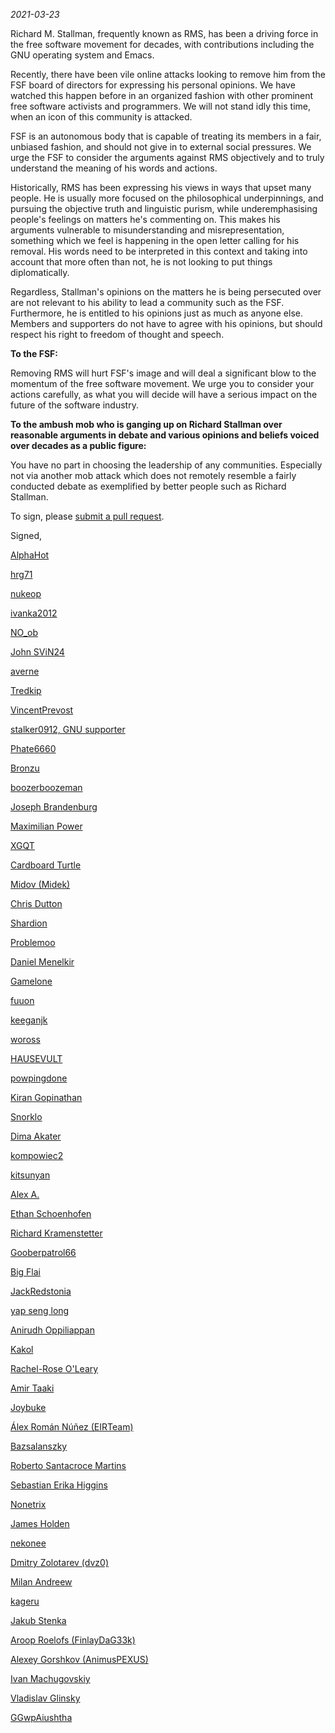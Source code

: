 *2021-03-23*

Richard M. Stallman, frequently known as RMS, has been a driving force in the free software movement for decades, with contributions including the GNU operating system and Emacs.

Recently, there have been vile online attacks looking to remove him from the FSF board of directors for expressing his personal opinions. We have watched this happen before in an organized fashion with other prominent free software activists and programmers. We will not stand idly this time, when an icon of this community is attacked.

FSF is an autonomous body that is capable of treating its members in a fair, unbiased fashion, and should not give in to external social pressures. We urge the FSF to consider the arguments against RMS objectively and to truly understand the meaning of his words and actions.

Historically, RMS has been expressing his views in ways that upset many people. He is usually more focused on the philosophical underpinnings, and pursuing the objective truth and linguistic purism, while underemphasising people's feelings on matters he's commenting on. This makes his arguments vulnerable to misunderstanding and misrepresentation, something which we feel is happening in the open letter calling for his removal. His words need to be interpreted in this context and taking into account that more often than not, he is not looking to put things diplomatically.

Regardless, Stallman's opinions on the matters he is being persecuted over are not relevant to his ability to lead a community such as the FSF. Furthermore, he is entitled to his opinions just as much as anyone else. Members and supporters do not have to agree with his opinions, but should respect his right to freedom of thought and speech.

**To the FSF:**

Removing RMS will hurt FSF's image and will deal a significant blow to the momentum of the free software movement. We urge you to consider your actions carefully, as what you will decide will have a serious impact on the future of the software industry.


**To the ambush mob who is ganging up on Richard Stallman over reasonable arguments in debate and various opinions and beliefs voiced over decades as a public figure:**

You have no part in choosing the leadership of any communities. Especially not via another mob attack which does not remotely resemble a fairly conducted debate as exemplified by better people such as Richard Stallman.

To sign, please [submit a pull request](https://github.com/rms-support-letter/rms-support-letter.github.io/pulls).


Signed,

[AlphaHot](https://github.com/AlphaHot)

[hrg71](https://github.com/hrg71)

[nukeop](https://github.com/nukeop)

[ivanka2012](https://github.com/ivanka2012)

[NO_ob](https://github.com/NO-ob/)

[John SViN24](https://github.com/SViN24)

[averne](https://github.com/averne)

[Tredkip](https://github.com/Tredkip)

[VincentPrevost](https://github.com/VincentPrevost)

[stalker0912, GNU supporter](https://github.com/stalker0912/)

[Phate6660](https://github.com/Phate6660)

[Bronzu](https://github.com/Bronzu)

[boozerboozeman](https://github.com/boozerboozeman)

[Joseph Brandenburg](https://github.com/josephbburg)

[Maximilian Power](https://github.com/maxp779)

[XGQT](https://github.com/xgqt)

[Cardboard Turtle](https://github.com/CardboardTurtle)

[Midov (Midek)](https://github.com/Midek)

[Chris Dutton](https://github.com/owwk)

[Shardion](https://github.com/Shardion)

[Problemoo](https://github.com/problemoo)

[Daniel Menelkir](https://gitlab.com/menelkir)

[Gamelone](https://github.com/gamelone)

[fuuon](https://github.com/fuuon)

[keeganjk](https://github.com/keeganjk)

[woross](https://github.com/gardenBanter)

[HAUSEVULT](https://github.com/HAUSEVULT)

[powpingdone](https://github.com/powpingdone)

[Kiran Gopinathan](https://github.com/gopiandcode)

[Snorklo](https://github.com/Soolko)

[Dima Akater](https://gitlab.com/akater)

[kompowiec2](https://github.com/kompowiec)

[kitsunyan](https://github.com/kitsunyan)

[Alex A.](https://github.com/reactos573)

[Ethan Schoenhofen](https://github.com/ethan-schoenhofen)

[Richard Kramenstetter](https://github.com/Rhdrmhdrvf/)

[Gooberpatrol66](https://github.com/Gooberpatrol66)

[Big Flai](https://github.com/big-flai)

[JackRedstonia](https://gitlab.com/JackRedstonia)

[yap seng long](https://github.com/longyap)

[Anirudh Oppiliappan](https://github.com/icyphox)

[Kakol](https://github.com/kakolisgay)

[Rachel-Rose O'Leary](https://github.com/lunar-mining)

[Amir Taaki](https://twitter.com/Narodism)

[Joybuke](https://github.com/Joybuke)

[Álex Román Núñez (EIRTeam)](https://github.com/eirexe/)

[Bazsalanszky](https://github.com/Bazsalanszky)

[Roberto Santacroce Martins](https://github.com/mileschet)

[Sebastian Erika Higgins](https://github.com/bctnry)

[Nonetrix](https://nonetrix.neocities.org)

[James Holden](https://github.com/the-rocinante/)

[nekonee](https://github.com/nekonee)

[Dmitry Zolotarev (dvz0)](https://github.com/dvz0)

[Milan Andreew](https://github.com/milanandreew)

[kageru](https://github.com/kageru)

[Jakub Stenka](https://github.com/GDI512)

[Aroop Roelofs (FinlayDaG33k)](https://github.com/finlaydag33k)

[Alexey Gorshkov (AnimusPEXUS)](https://github.com/AnimusPEXUS)

[Ivan Machugovskiy](https://github.com/imachug)

[Vladislav Glinsky](https://github.com/cl0ne)

[GGwpAiushtha](https://github.com/GGwpAiushtha)
